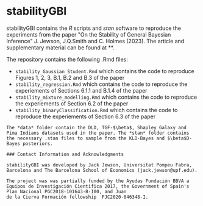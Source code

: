 # stabilityGBI

stabilityGBI contains the *R* scripts and *stan* software to reproduce the experiments from the paper "On the Stability of General Bayesian Inference" J. Jewson, J.Q.Smith and C. Holmes (2023). The article and supplementary material can be found at **.

The repository contains the following .Rmd files:
+ `stability_Gaussian_Student.Rmd` which contains the code to reproduce Figures 1, 2, 3, B.1, B.2 and B.3 of the paper 
+ `stability_regression.Rmd` which contains the code to reproduce the experiements of Sections 6.1.1 and B.1.4 of the paper 
+ `stability_mixture_modelling.Rmd` which contains the code to reproduce the experiements of Section 6.2 of the paper
+ `stability_binaryClassification.Rmd` which contains the code to reproduce the experiements of Section 6.3 of the paper
```
The *data* folder contain the DLD, TGF-$\beta$, Shapley Galaxy and Pima Indians datasets used in the paper. The *stan* folder contains the necessary .stan files to sample from the KLD-Bayes and $\beta$D-Bayes posteriors.

### Contact Information and Acknowledgments

stabilityGBI was developed by Jack Jewson, Universitat Pompeu Fabra, Barcelona and The Barcelona School of Economics (jack.jewson@upf.edu). 

The project was was partially funded by the Ayudas Fundación BBVA a Equipos de Investigación Cientifica 2017, the Government of Spain's Plan Nacional PGC2018-101643-B-I00, and Juan
de la Cierva Formación fellowship  FJC2020-046348-I.
